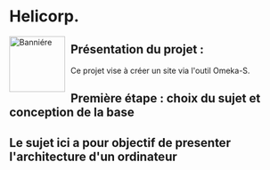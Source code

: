 <h1> Helicorp. </h1>

<img src="https://cdn.discordapp.com/attachments/517058187715805191/702438634690838608/HighResScreenShot_2017-03-21_21-26-31.jpg"
     alt="Banniére"
     style="width:100px;float: left; margin-right: 10px;" />
     
<h2> Présentation du projet : </h2>

Ce projet vise à créer un site via l'outil Omeka-S.

<h2> Première étape : choix du sujet et conception de la base <h2>
     
Le sujet ici a pour objectif de presenter l'architecture d'un ordinateur
